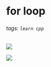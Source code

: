 # for loop
###### tags: `learn cpp`

![](https://i.imgur.com/qKSYhVN.png)


![](https://i.imgur.com/IOdYvYj.png)

